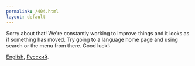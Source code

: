 ```yaml
---
permalink: /404.html
layout: default
---
```


Sorry about that! We're constantly working to improve things and it looks as if something has moved. Try going to a language home page and using search or the menu from there. Good luck!:

[English](/en/),
[Русский](/ru/).
